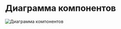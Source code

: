 # Диаграмма компонентов

![Диаграмма компонентов](https://user-images.githubusercontent.com/38924756/48260522-c5060480-e42c-11e8-9638-d06a8f01fec9.PNG)

